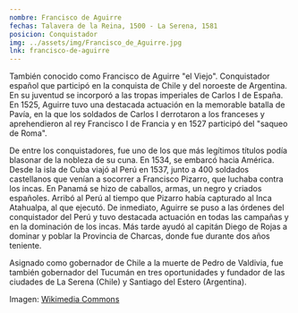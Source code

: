 ```yaml
---
nombre: Francisco de Aguirre
fechas: Talavera de la Reina, 1500 - La Serena, 1581
posicion: Conquistador
img: ../assets/img/Francisco_de_Aguirre.jpg
lnk: francisco-de-aguirre
---
```


<p>También conocido como Francisco de Aguirre &quot;el Viejo&quot;. Conquistador español que participó en la conquista de Chile y del noroeste de Argentina. En su juventud se incorporó a las tropas imperiales de Carlos I de España. En 1525, Aguirre tuvo una destacada actuación en la memorable batalla de Pavía, en la que los soldados de Carlos I derrotaron a los franceses y aprehendieron al rey Francisco I de Francia y en 1527 participó del &quot;saqueo de Roma&quot;.</p>
<p>De entre los conquistadores, fue uno de los que más legítimos títulos podía blasonar de la nobleza de su cuna. 
En 1534, se embarcó hacia América. Desde la isla de Cuba viajó al Perú en 1537, junto a 400 soldados castellanos que venían a socorrer a Francisco Pizarro, que luchaba contra los incas. En Panamá se hizo de caballos, armas, un negro y criados españoles. Arribó al Perú al tiempo que Pizarro había capturado al Inca Atahualpa, al que ejecutó. De inmediato, Aguirre se puso a las órdenes del conquistador del Perú y tuvo destacada actuación en todas las campañas y en la dominación de los incas. Más tarde ayudó al capitán Diego de Rojas a dominar y poblar la Provincia de Charcas, donde fue durante dos años teniente.</p>
<p>Asignado como gobernador de Chile a la muerte de Pedro de Valdivia, fue también gobernador del Tucumán en tres oportunidades y fundador de las ciudades de La Serena (Chile) y Santiago del Estero (Argentina).</p>

<span>Imagen: <a href="https://commons.wikimedia.org/wiki/File:Francisco_de_Aguirre.jpg" target="blank_">Wikimedia Commons</a></span>